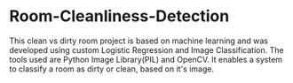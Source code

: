 # Room-Cleanliness-Detection
This clean vs dirty room project is based on machine learning and was developed using custom Logistic Regression and Image Classification. 
The tools used are Python Image Library(PIL) and OpenCV. 
It enables a system to classify a room as dirty or clean, based on it's image.
